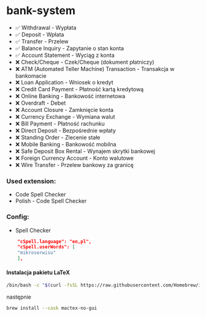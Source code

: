 # bank-system

- ✅ Withdrawal - Wypłata
- ✅ Deposit - Wpłata
- ✅ Transfer - Przelew
- ✅ Balance Inquiry - Zapytanie o stan konta
- ✅ Account Statement - Wyciąg z konta
- ❌ Check/Cheque - Czek/Cheque (dokument płatniczy)
- ❌ ATM (Automated Teller Machine) Transaction -
  Transakcja w bankomacie
- ❌ Loan Application - Wniosek o kredyt
- ❌ Credit Card Payment - Płatność kartą kredytową
- ❌ Online Banking - Bankowość internetowa
- ❌ Overdraft - Debet
- ❌ Account Closure - Zamknięcie konta
- ❌ Currency Exchange - Wymiana walut
- ❌ Bill Payment - Płatność rachunku
- ❌ Direct Deposit - Bezpośrednie wpłaty
- ❌ Standing Order - Zlecenie stałe
- ❌ Mobile Banking - Bankowość mobilna
- ❌ Safe Deposit Box Rental - Wynajem skrytki bankowej
- ❌ Foreign Currency Account - Konto walutowe
- ❌ Wire Transfer - Przelew bankowy za granicę

### Used extension:

- Code Spell Checker
- Polish - Code Spell Checker

### Config:

- Spell Checker

```json
    "cSpell.language": "en,pl",
    "cSpell.userWords": [
    "mikroserwisu"
    ],
```

#### Instalacja pakietu LaTeX
```bash
/bin/bash -c "$(curl -fsSL https://raw.githubusercontent.com/Homebrew/install/HEAD/install.sh)"
```
następnie
```bash
brew install --cask mactex-no-gui
```
